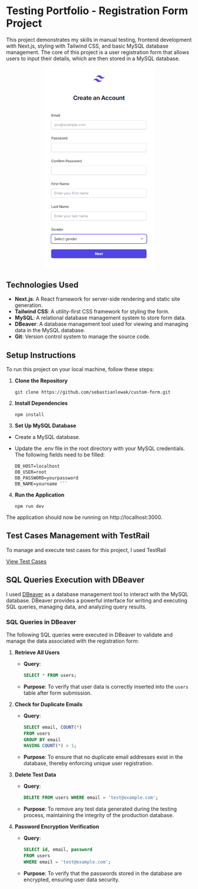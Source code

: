 # Testing Portfolio - Registration Form Project

This project demonstrates my skills in manual testing, frontend development with Next.js, styling with Tailwind CSS, and basic MySQL database management. The core of this project is a user registration form that allows users to input their details, which are then stored in a MySQL database.

<p align="center">
<img src="https://raw.githubusercontent.com/sebastianlewak/custom-form/main/Register%20Form/registration_form.png" alt="Opis obrazka" style="width:300px;">
</p>


## Technologies Used
- **Next.js**: A React framework for server-side rendering and static site generation.
- **Tailwind CSS**: A utility-first CSS framework for styling the form.
- **MySQL**: A relational database management system to store form data.
- **DBeaver**: A database management tool used for viewing and managing data in the MySQL database.
- **Git**: Version control system to manage the source code.

## Setup Instructions

To run this project on your local machine, follow these steps:

1. **Clone the Repository**
   
   ```console
   git clone https://github.com/sebastianlewak/custom-form.git
   ```


3. **Install Dependencies**

   ```console
   npm install
   ```

5.  **Set Up MySQL Database**
   
  - Create a MySQL database.
  - Update the .env file in the root directory with your MySQL credentials. The following fields need to be filled:

    ```properties
    DB_HOST=localhost  
    DB_USER=root  
    DB_PASSWORD=yourpassword  
    DB_NAME=yourname ```

4. **Run the Application**

   ```console
   npm run dev
   ```

The application should now be running on http://localhost:3000.



## Test Cases Management with TestRail

To manage and execute test cases for this project, I used TestRail

<a href="" target="_blank">View Test Cases</a>


## SQL Queries Execution with DBeaver

I used [DBeaver](https://dbeaver.io/) as a database management tool to interact with the MySQL database. DBeaver provides a powerful interface for writing and executing SQL queries, managing data, and analyzing query results.

### **SQL Queries in DBeaver**

The following SQL queries were executed in DBeaver to validate and manage the data associated with the registration form:

1. **Retrieve All Users**
   - **Query**:
     ```sql
     SELECT * FROM users;
     ```
   - **Purpose**: To verify that user data is correctly inserted into the `users` table after form submission.

2. **Check for Duplicate Emails**
   - **Query**:
     ```sql
     SELECT email, COUNT(*) 
     FROM users 
     GROUP BY email 
     HAVING COUNT(*) > 1;
     ```
   - **Purpose**: To ensure that no duplicate email addresses exist in the database, thereby enforcing unique user registration.

3. **Delete Test Data**
   - **Query**:
     ```sql
     DELETE FROM users WHERE email = 'test@example.com';
     ```
   - **Purpose**: To remove any test data generated during the testing process, maintaining the integrity of the production database.

4. **Password Encryption Verification**
   - **Query**:
     ```sql
     SELECT id, email, password 
     FROM users 
     WHERE email = 'test@example.com';
     ```
   - **Purpose**: To verify that the passwords stored in the database are encrypted, ensuring user data security.

